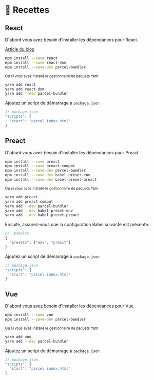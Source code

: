 # 🍰 Recettes

## React

D'abord vous avez besoin d'installer les dépendances pour React.

[Article du blog](http://blog.jakoblind.no/react-parcel/)

```bash
npm install --save react
npm install --save react-dom
npm install --save-dev parcel-bundler
```

<sub>Ou si vous avez installé le gestionnaire de paquets Yarn</sub>

```bash
yarn add react
yarn add react-dom
yarn add --dev parcel-bundler
```

Ajoutez un script de démarrage à `package.json`

```javascript
// package.json
"scripts": {
  "start": "parcel index.html"
}
```

## Preact

D'abord vous avez besoin d'installer les dépendances pour Preact.

```bash
npm install --save preact
npm install --save preact-compat
npm install --save-dev parcel-bundler
npm install --save-dev babel-preset-env
npm install --save-dev babel-preset-preact
```

<sub>Ou si vous avez installé le gestionnaire de paquets Yarn</sub>

```bash
yarn add preact
yarn add preact-compat
yarn add --dev parcel-bundler
yarn add --dev babel-preset-env
yarn add --dev babel-preset-preact
```

Ensuite, assurez-vous que la configuration Babel suivante est présente.

```javascript
// .babelrc
{
  "presets": ["env", "preact"]
}
```

Ajoutez un script de démarrage à `package.json`

```javascript
// package.json
"scripts": {
  "start": "parcel index.html"
}
```

## Vue

D'abord vous avez besoin d'installer les dépendances pour Vue.

```bash
npm install --save vue
npm install --save-dev parcel-bundler
```

<sub>Ou si vous avez installé le gestionnaire de paquets Yarn</sub>

```bash
yarn add vue
yarn add --dev parcel-bundler
```

Ajoutez un script de démarrage à `package.json`

```javascript
// package.json
"scripts": {
  "start": "parcel index.html"
}
```
